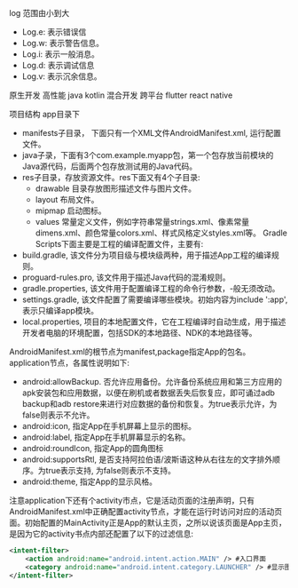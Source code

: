 


log 范围由小到大
* Log.e: 表示错误信
* Log.w: 表示警告信息。
* Log.i: 表示一般消息。
* Log.d: 表示调试信息
* Log.v: 表示沉余信息。


原生开发 高性能 java kotlin
混合开发 跨平台 flutter react native


项目结构
app目录下
* manifests子目录， 下面只有一个XML文件AndroidManifest.xml, 运行配置文件。
* java子录，下面有3个com.example.myapp包，第一个包存放当前模块的Java源代码，后面两个包存放测试用的Java代码。
* res子目录，存放资源文件。res下面又有4个子目录:
	* drawable 目录存放图形描述文件与图片文件。
	* layout 布局文件。
	* mipmap 启动图标。
	* values 常量定义文件，例如字符串常量strings.xml、像素常量dimens.xml、颜色常量colors.xml、样式风格定义styles.xml等。
Gradle Scripts下面主要是工程的编译配置文件，主要有:
* build.gradle, 该文件分为项目级与模块级两种，用于描述App工程的编译规则。
* proguard-rules.pro, 该文件用于描述Java代码的混淆规则。
* gradle.properties, 该文件用于配置编译工程的命令行参数，-般无须改动。
* settings.gradle, 该文件配置了需要编译哪些模块。初始内容为include ':app',表示只编译app模块。
* local.properties, 项目的本地配置文件，它在工程编译时自动生成，用于描述开发者电脑的环境配置，包括SDK的本地路径、NDK的本地路径等。


AndroidManifest.xml的根节点为manifest,package指定App的包名。application节点，各属性说明如下:
* android:allowBackup. 否允许应用备份。允许备份系统应用和第三方应用的apk安装包和应用数据，以便在刷机或者数据丢失后恢复应，即可诵过adb backup和adb restore来进行对应数据的备份和恢复。为true表示允许，为false则表示不允许。
* android:icon, 指定App在手机屏幕上显示的图标。
* android:label, 指定App在手机屏幕显示的名称。
* android:roundIcon, 指定App的圆角图标
* android:supportsRtl, 是否支持阿拉伯语/波斯语这种从右往左的文字排外顺序。为true表示支持, 为false则表示不支持。
* android:theme, 指定App的显示风格。

注意application下还有个activity市点，它是活动页面的注册声明，只有AndroidManifest.xml中正确配置activity节点，才能在运行时访问对应的活动页面。初始配置的MainActivity正是App的默认主页，之所以说该页面是App主页，是因为它的activity书点内部还配置了以下的过滤信息:
```xml
<intent-filter>  
    <action android:name="android.intent.action.MAIN" /> #入口界面
    <category android:name="android.intent.category.LAUNCHER" /> #显示图标 
</intent-filter>
```
